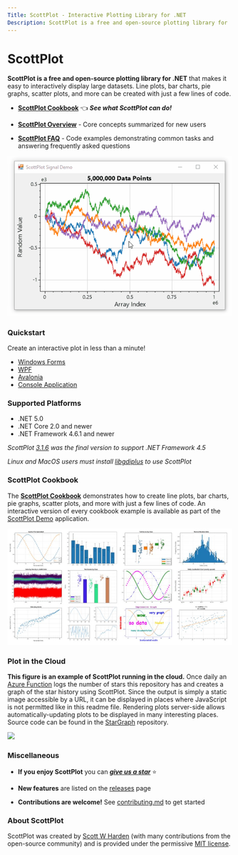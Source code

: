 ```yaml
---
Title: ScottPlot - Interactive Plotting Library for .NET
Description: ScottPlot is a free and open-source plotting library for .NET that makes it easy to interactively display large datasets. Line plots, bar charts, pie graphs, scatter plots, and more can be created with just a few lines of code.
---
```


# ScottPlot

**ScottPlot is a free and open-source plotting library for .NET** that makes it easy to interactively display large datasets. Line plots, bar charts, pie graphs, scatter plots, and more can be created with just a few lines of code.

* [**ScottPlot Cookbook**](cookbook) 👈 ***See what ScottPlot can do!***

* [**ScottPlot Overview**](overview) - Core concepts summarized for new users

* [**ScottPlot FAQ**](faq) - Code examples demonstrating common tasks and answering frequently asked questions



<div class="text-center">

![](scottplot.gif)

</div>

### Quickstart

Create an interactive plot in less than a minute!

* [Windows Forms](quickstart#windows-forms-quickstart)
* [WPF](quickstart#wpf-quickstart)
* [Avalonia](quickstart#avalonia-quickstart)
* [Console Application](quickstart#console-quickstart)

### Supported Platforms

* .NET 5.0
* .NET Core 2.0 and newer
* .NET Framework 4.6.1 and newer

_ScottPlot [3.1.6](https://github.com/ScottPlot/ScottPlot/releases/tag/3.1.6) was the final version to support .NET Framework 4.5_

_Linux and MacOS users must install [libgdiplus](quickstart#libgdiplus) to use ScottPlot_

### ScottPlot Cookbook

The [**ScottPlot Cookbook**](cookbook) demonstrates how to create line plots, bar charts, pie graphs, scatter plots, and more with just a few lines of code. An interactive version of every cookbook example is available as part of the [ScottPlot Demo](demo) application.

<div class="text-center">

[![](cookbook/cookbook-thumbnails-small.jpg)](cookbook)

</div>

### Plot in the Cloud

**This figure is an example of ScottPlot running in the cloud.** Once daily an [Azure Function](https://azure.microsoft.com/en-us/services/functions/) logs the number of stars this repository has and creates a graph of the star history using ScottPlot. Since the output is simply a static image accessible by a URL, it can be displayed in places where JavaScript is not permitted like in this readme file. Rendering plots server-side allows automatically-updating plots to be displayed in many interesting places. Source code can be found in the [StarGraph](https://github.com/swharden/StarGraph) repository.

<div class="text-center">

![](https://swhardendev.z13.web.core.windows.net/packagestats/scottplot-stars.png)

</div>

### Miscellaneous

* **If you enjoy ScottPlot** you can [***give us a star***](https://github.com/ScottPlot/ScottPlot) ⭐

* **New features** are listed on the [releases](https://github.com/ScottPlot/ScottPlot/releases) page

* **Contributions are welcome!** See [contributing.md](https://github.com/ScottPlot/ScottPlot/blob/master/CONTRIBUTING.md) to get started

### About ScottPlot
ScottPlot was created by [Scott W Harden](https://www.swharden.com/wp/about-scott/) (with many contributions from the open-source community) and is provided under the permissive [MIT license](https://github.com/ScottPlot/ScottPlot/blob/master/LICENSE).